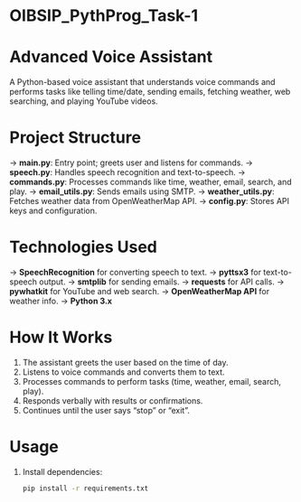 # OIBSIP_PythProg_Task-1
# Advanced Voice Assistant

A Python-based voice assistant that understands voice commands and performs tasks like telling time/date, sending emails, fetching weather, web searching, and playing YouTube videos.

# Project Structure

-> **main.py**: Entry point; greets user and listens for commands.
-> **speech.py**: Handles speech recognition and text-to-speech.
-> **commands.py**: Processes commands like time, weather, email, search, and play.
-> **email_utils.py**: Sends emails using SMTP.
-> **weather_utils.py**: Fetches weather data from OpenWeatherMap API.
-> **config.py**: Stores API keys and configuration.

# Technologies Used

-> **SpeechRecognition** for converting speech to text.
-> **pyttsx3** for text-to-speech output.
-> **smtplib** for sending emails.
-> **requests** for API calls.
-> **pywhatkit** for YouTube and web search.
-> **OpenWeatherMap API** for weather info.
-> **Python 3.x**

# How It Works

1. The assistant greets the user based on the time of day.
2. Listens to voice commands and converts them to text.
3. Processes commands to perform tasks (time, weather, email, search, play).
4. Responds verbally with results or confirmations.
5. Continues until the user says “stop” or “exit”.

# Usage

1. Install dependencies:

   ```bash
   pip install -r requirements.txt

